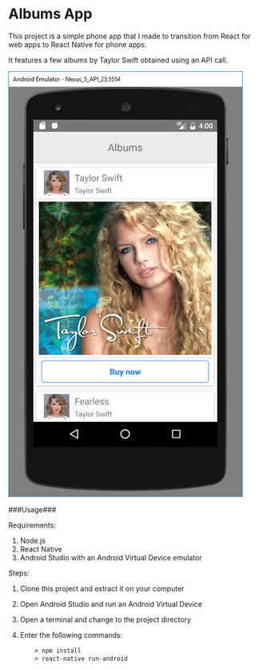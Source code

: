 # Albums App

This project is a simple phone app that I made to transition from React for web apps to React Native for phone apps.

It features a few albums by Taylor Swift obtained using an API call.

![Alt text](/screenshots/screenshot1.png?raw=true "Albums App")

###Usage###

Requirements:

1. Node.js
2. React Native
3. Android Studio with an Android Virtual Device emulator

Steps:

1. Clone this project and extract it on your computer
2. Open Android Studio and run an Android Virtual Device
3. Open a terminal and change to the project directory
4. Enter the following commands:

	```
		> npm install
		> react-native run-android
	```
